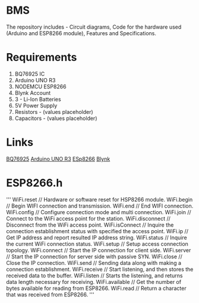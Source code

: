 # BMS
The repository includes - Circuit diagrams, Code for the hardware used (Arduino and ESP8266 module), Features and Specifications.

# Requirements
1. BQ76925 IC
2. Arduino UNO R3
3. NODEMCU ESP8266
4. Blynk Account
5. 3 - Li-Ion Batteries
6. 5V Power Supply
7. Resistors - (values placeholder)
8. Capacitors - (values placeholder)

# Links
[BQ76925](https://www.ti.com/product/BQ76925)
[Arduino UNO R3](https://docs.arduino.cc/hardware/uno-rev3)
[ESp8266](https://www.make-it.ca/nodemcu-details-specifications/)
[Blynk](https://blynk.io/)

# ESP8266.h
'''
WiFi.reset			// Hardware or software reset for HSP8266 module.
WiFi.begin			// Begin WIFI connection and transmission.
WiFi.end			// End WIFI connection.
WiFi.config			// Configure connection mode and multi connection.
WiFi.join			// Connect to the WiFi access point for the station.
WiFi.disconnect		// Disconnect from the WiFi access point.
WiFi.isConnect		// Inquire the connection establishment status with specified the access point.
WiFi.ip				// Get IP address and report resulted IP address string.
WiFi.status			// Inquire the current WiFi connection status.
WiFi.setup			// Setup access connection topology.
WiFi.connect		// Start the IP connection for client side.
WiFi.server			// Start the IP connection for server side with passive SYN.
WiFi.close			// Close the IP connection.
WiFi.send			// Sending data along with making a connection establishment.
WiFi.receive		// Start listening, and then stores the received data to the buffer.
WiFi.listen			// Starts the listening, and returns data length necessary for receiving.
WiFi.available		// Get the number of bytes available for reading from ESP8266. 
WiFi.read			// Return a character that was received from ESP8266.
'''

